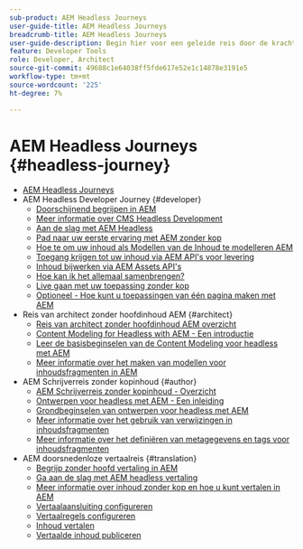 ```yaml
---
sub-product: AEM Headless Journeys
user-guide-title: AEM Headless Journeys
breadcrumb-title: AEM Headless Journeys
user-guide-description: Begin hier voor een geleide reis door de krachtige en flexibele headless eigenschappen van AEM, hun mogelijkheden, en hoe te om hen op uw project te gebruiken.
feature: Developer Tools
role: Developer, Architect
source-git-commit: 49688c1e64038ff5fde617e52e1c14878e3191e5
workflow-type: tm+mt
source-wordcount: '225'
ht-degree: 7%

---
```



# AEM Headless Journeys {#headless-journey}

+ [AEM Headless Journeys](/help/journey-headless/home.md)
+ AEM Headless Developer Journey {#developer}
   + [Doorschijnend begrijpen in AEM](developer/overview.md)
   + [Meer informatie over CMS Headless Development](developer/learn-about.md)
   + [Aan de slag met AEM Headless](developer/getting-started.md)
   + [Pad naar uw eerste ervaring met AEM zonder kop](developer/path-to-first-experience.md)
   + [Hoe te om uw inhoud als Modellen van de Inhoud te modelleren AEM](developer/model-your-content.md)
   + [Toegang krijgen tot uw inhoud via AEM API&#39;s voor levering](developer/access-your-content.md)
   + [Inhoud bijwerken via AEM Assets API&#39;s](developer/update-your-content.md)
   + [Hoe kan ik het allemaal samenbrengen?](developer/put-it-all-together.md)
   + [Live gaan met uw toepassing zonder kop](developer/go-live.md)
   + [Optioneel - Hoe kunt u toepassingen van één pagina maken met AEM](developer/create-spa.md)
+ Reis van architect zonder hoofdinhoud AEM {#architect}
   + [Reis van architect zonder hoofdinhoud AEM overzicht](architect/overview.md)
   + [Content Modeling for Headless with AEM - Een introductie](architect/introduction.md)
   + [Leer de basisbeginselen van de Content Modeling voor headless met AEM](architect/basics.md)
   + [Meer informatie over het maken van modellen voor inhoudsfragmenten in AEM](architect/model-structure.md)
+ AEM Schrijverreis zonder kopinhoud {#author}
   + [AEM Schrijverreis zonder kopinhoud - Overzicht](author/overview.md)
   + [Ontwerpen voor headless met AEM - Een inleiding](author/introduction.md)
   + [Grondbeginselen van ontwerpen voor headless met AEM](author/basics.md)
   + [Meer informatie over het gebruik van verwijzingen in inhoudsfragmenten](author/references.md)
   + [Meer informatie over het definiëren van metagegevens en tags voor inhoudsfragmenten](author/metadata-tagging.md)
+ AEM doorsnedenloze vertaalreis {#translation}
   + [Begrijp zonder hoofd vertaling in AEM](translation/overview.md)
   + [Ga aan de slag met AEM headless vertaling](translation/getting-started.md)
   + [Meer informatie over inhoud zonder kop en hoe u kunt vertalen in AEM](translation/learn-about.md)
   + [Vertaalaansluiting configureren](translation/configure-connector.md)
   + [Vertaalregels configureren](translation/translation-rules.md)
   + [Inhoud vertalen](translation/translate-content.md)
   + [Vertaalde inhoud publiceren](translation/publish-content.md)

